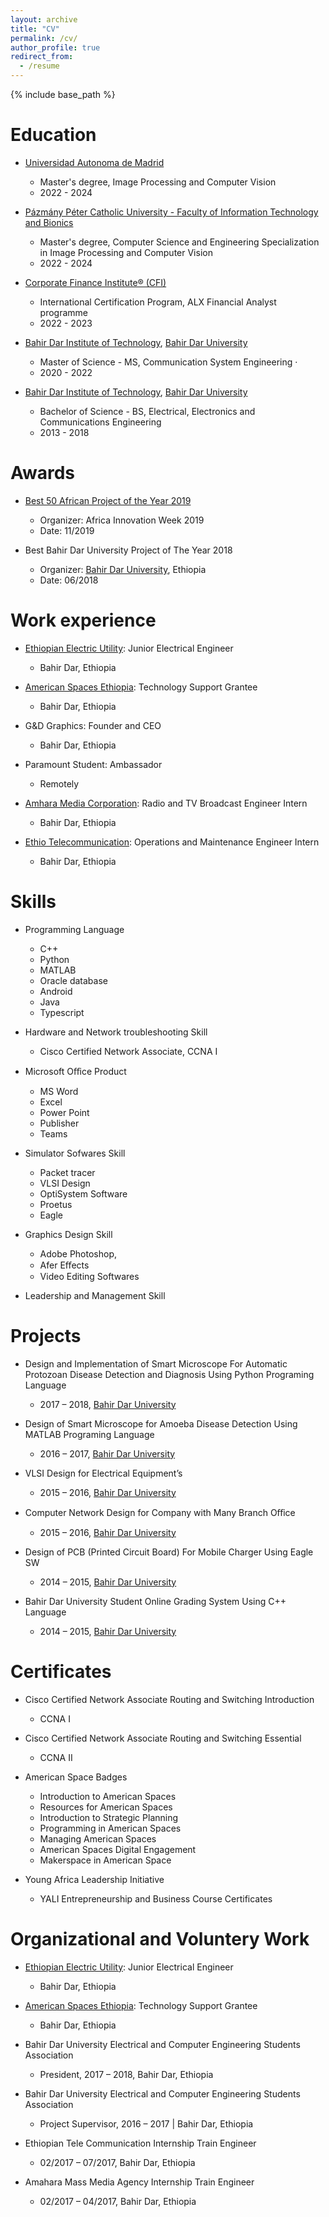 ```yaml
---
layout: archive
title: "CV"
permalink: /cv/
author_profile: true
redirect_from:
  - /resume
---
```


{% include base_path %}

Education
======
* [Universidad Autonoma de Madrid](https://www.uam.es/uam/inicio)
  * Master's degree, Image Processing and Computer Vision 
  * 2022 - 2024

* [Pázmány Péter Catholic University - Faculty of Information Technology and Bionics](https://ppke.hu/en)
  * Master's degree, Computer Science and Engineering Specialization in Image Processing and Computer Vision 
  * 2022 - 2024

* [Corporate Finance Institute® (CFI)](https://corporatefinanceinstitute.com/)
  * International Certification Program, ALX Financial Analyst programme 
  * 2022 - 2023

* [Bahir Dar Institute of Technology](https://bit.bdu.edu.et/), [Bahir Dar University](https://www.bdu.edu.et/)
  * Master of Science - MS, Communication System Engineering · 
  * 2020 - 2022

* [Bahir Dar Institute of Technology](https://bit.bdu.edu.et/), [Bahir Dar University](https://www.bdu.edu.et/)
  * Bachelor of Science - BS, Electrical, Electronics and Communications Engineering 
  * 2013 - 2018

Awards
======
* [Best 50 African Project of the Year 2019](https://www.undp.org/ethiopia/news/undp-supported-2019-africa-innovation-week#:~:text=The%202019%20African%20Innovation%20Week,28th%20%E2%80%93%20November%202nd.)
  * Organizer: Africa Innovation Week 2019
  * Date: 11/2019

* Best Bahir Dar University Project of The Year 2018
  * Organizer: [Bahir Dar University](https://www.bdu.edu.et/), Ethiopia
  * Date: 06/2018


Work experience
======
* [Ethiopian Electric Utility](http://www.ethiopianelectricutility.gov.et/): Junior Electrical Engineer 
  * Bahir  Dar, Ethiopia

* [American Spaces Ethiopia](https://et.usembassy.gov/education-culture/american-spaces/): Technology Support Grantee
  * Bahir  Dar, Ethiopia
  
* G&D Graphics: Founder and CEO
  * Bahir Dar, Ethiopia 

* Paramount Student: Ambassador
  * Remotely 

* [Amhara Media Corporation](https://www.amharaweb.com/english/): Radio and TV Broadcast Engineer Intern 
  * Bahir Dar, Ethiopia

* [Ethio Telecommunication](https://www.ethiotelecom.et/): Operations and Maintenance Engineer Intern
   * Bahir Dar, Ethiopia

  
Skills
======
* Programming Language
  * C++
  * Python
  * MATLAB
  * Oracle database
  * Android
  * Java 
  * Typescript
 

* Hardware and Network troubleshooting Skill
  * Cisco Certified Network Associate, CCNA I

* Microsoft Oﬀice Product
  * MS Word
  * Excel
  * Power Point
  * Publisher
  * Teams

* Simulator Sofwares Skill
  * Packet tracer
  * VLSI Design 
  * OptiSystem Software 
  * Proetus
  * Eagle

* Graphics Design Skill
  * Adobe Photoshop, 
  * Afer Eﬀects
  * Video Editing Softwares

* Leadership and Management Skill

Projects
======
* Design and Implementation of Smart Microscope For Automatic Protozoan Disease Detection and Diagnosis Using Python Programing Language
  * 2017 – 2018, [Bahir Dar University](https://www.bdu.edu.et/)

* Design of Smart Microscope for Amoeba Disease Detection Using MATLAB Programing Language
  * 2016 – 2017, [Bahir Dar University](https://www.bdu.edu.et/)

* VLSI Design for Electrical Equipmentʼs
  * 2015 – 2016, [Bahir Dar University](https://www.bdu.edu.et/)

* Computer Network Design for Company with Many Branch Oﬀice
  * 2015 – 2016, [Bahir Dar University](https://www.bdu.edu.et/)

* Design of PCB (Printed Circuit Board) For Mobile Charger Using Eagle SW
  * 2014 – 2015, [Bahir Dar University](https://www.bdu.edu.et/)

* Bahir Dar University Student Online Grading System Using C++ Language
  * 2014 – 2015, [Bahir Dar University](https://www.bdu.edu.et/)

Certificates
======
* Cisco Certified Network Associate Routing and Switching Introduction
  * CCNA I
* Cisco Certified Network Associate Routing and Switching Essential
  * CCNA II

* American Space Badges
  *  Introduction to American Spaces
  *  Resources for American Spaces
  *  Introduction to Strategic Planning
  *  Programming in American Spaces
  *  Managing American Spaces
  *  American Spaces Digital Engagement
  *  Makerspace in American Space 

* Young Africa Leadership Initiative
  * YALI Entrepreneurship and Business Course Certificates



Organizational and Voluntery Work
======
* [Ethiopian Electric Utility](http://www.ethiopianelectricutility.gov.et/): Junior Electrical Engineer 
  * Bahir  Dar, Ethiopia

* [American Spaces Ethiopia](https://et.usembassy.gov/education-culture/american-spaces/): Technology Support Grantee
  * Bahir  Dar, Ethiopia

* Bahir Dar University Electrical and Computer Engineering Students Association
  * President, 2017 – 2018, Bahir  Dar, Ethiopia

* Bahir Dar University Electrical and Computer Engineering Students Association
  * Project Supervisor, 2016 – 2017 | Bahir  Dar, Ethiopia

* Ethiopian Tele Communication Internship Train Engineer
  * 02/2017 – 07/2017,  Bahir  Dar, Ethiopia

* Amahara Mass Media Agency Internship Train Engineer
  * 02/2017 – 04/2017,  Bahir  Dar, Ethiopia


